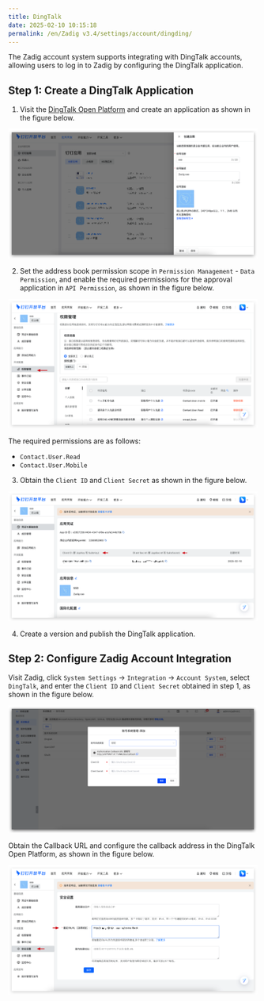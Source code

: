 ```yaml
---
title: DingTalk
date: 2025-02-10 10:15:18
permalink: /en/Zadig v3.4/settings/account/dingding/
---
```


The Zadig account system supports integrating with DingTalk accounts, allowing users to log in to Zadig by configuring the DingTalk application.

## Step 1: Create a DingTalk Application

1. Visit the [DingTalk Open Platform](https://open-dev.dingtalk.com/fe/app#/corp/app) and create an application as shown in the figure below.

![dingding](../../../../_images/dingding_account_1.png)

2. Set the address book permission scope in `Permission Management` - `Data Permission`, and enable the required permissions for the approval application in `API Permission`, as shown in the figure below.

![dingding](../../../../_images/dingding_account_2.png)

The required permissions are as follows:

- `Contact.User.Read`
- `Contact.User.Mobile`


3. Obtain the `Client ID` and `Client Secret` as shown in the figure below.

![dingding](../../../../_images/dingding_account_3.png)

4. Create a version and publish the DingTalk application.

## Step 2: Configure Zadig Account Integration

Visit Zadig, click `System Settings` -> `Integration` -> `Account System`, select `DingTalk`, and enter the `Client ID` and `Client Secret` obtained in step 1, as shown in the figure below.

![dingding](../../../../_images/dingding_account_4.png)

Obtain the Callback URL and configure the callback address in the DingTalk Open Platform, as shown in the figure below.

![dingding](../../../../_images/dingding_account_5.png)